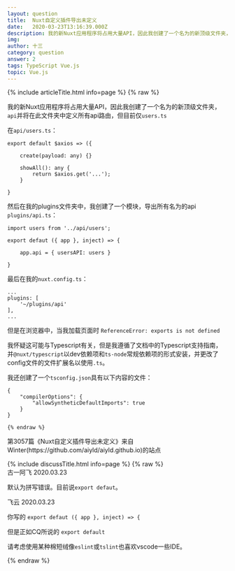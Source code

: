 ```yaml
---
layout: question
title:  Nuxt自定义插件导出未定义
date:   2020-03-23T13:16:39.000Z
description: 我的新Nuxt应用程序将占用大量API，因此我创建了一个名为的新顶级文件夹，api并将在此文件夹中定义所有api路由，但目前仅users.ts在api...
img: 
author: 十三
category: question
answer: 2
tags: TypeScript Vue.js
topic: Vue.js
---
```

<div class="article-root">
  <div class="article">
    {% include articleTitle.html info=page %}
    {% raw %}
    <div class="article-content"><p><font style="vertical-align: inherit;"><font style="vertical-align: inherit;">我的新Nuxt应用程序将占用大量API，因此我创建了一个名为的新顶级文件夹，</font></font><code>api</code><font style="vertical-align: inherit;"><font style="vertical-align: inherit;">并将在此文件夹中定义所有api路由，但目前仅</font></font><code>users.ts</code></p>

<p><font style="vertical-align: inherit;"><font style="vertical-align: inherit;">在</font></font><code>api/users.ts</code><font style="vertical-align: inherit;"><font style="vertical-align: inherit;">：</font></font></p>

<pre><code>export default $axios =&gt; ({<font></font>
<font></font>
    create(payload: any) {}<font></font>
<font></font>
    showAll(): any {<font></font>
        return $axios.get('...');<font></font>
    }<font></font>
<font></font>
}<font></font>
</code></pre>

<p><font style="vertical-align: inherit;"><font style="vertical-align: inherit;">然后在我的plugins文件夹中，我创建了一个模块，导出所有名为的api </font></font><code>plugins/api.ts</code><font style="vertical-align: inherit;"><font style="vertical-align: inherit;">：</font></font></p>

<pre><code>import users from '../api/users';<font></font>
<font></font>
export defaut ({ app }, inject) =&gt; {<font></font>
<font></font>
    app.api = { usersAPI: users }<font></font>
<font></font>
}<font></font>
</code></pre>

<p><font style="vertical-align: inherit;"><font style="vertical-align: inherit;">最后在我的</font></font><code>nuxt.config.ts</code><font style="vertical-align: inherit;"><font style="vertical-align: inherit;">：</font></font></p>

<pre><code>...<font></font>
plugins: [<font></font>
    '~/plugins/api'<font></font>
],<font></font>
...<font></font>
</code></pre>

<p><font style="vertical-align: inherit;"><font style="vertical-align: inherit;">但是在浏览器中，当我加载页面时 </font></font><code>ReferenceError: exports is not defined</code></p>

<p><font style="vertical-align: inherit;"><font style="vertical-align: inherit;">我怀疑这可能与Typescript有关，但是我遵循了文档中的Typescript支持指南，并</font></font><code>@nuxt/typescript</code><font style="vertical-align: inherit;"><font style="vertical-align: inherit;">以dev依赖项和</font></font><code>ts-node</code><font style="vertical-align: inherit;"><font style="vertical-align: inherit;">常规依赖项的形式</font><font style="vertical-align: inherit;">安装</font><font style="vertical-align: inherit;">，</font><font style="vertical-align: inherit;">并更改了config文件的文件扩展名以使用</font></font><code>.ts</code><font style="vertical-align: inherit;"><font style="vertical-align: inherit;">。</font></font></p>

<p><font style="vertical-align: inherit;"><font style="vertical-align: inherit;">我还创建了一个</font></font><code>tsconfig.json</code><font style="vertical-align: inherit;"><font style="vertical-align: inherit;">具有以下内容</font><font style="vertical-align: inherit;">的</font><font style="vertical-align: inherit;">文件：</font></font></p>

<pre><code>{<font></font>
    "compilerOptions": {<font></font>
        "allowSyntheticDefaultImports": true<font></font>
    }<font></font>
}<font></font>
</code></pre></div>
    {% endraw %}
  </div>
  <p class="winter_mark">第3057篇《Nuxt自定义插件导出未定义》来自Winter(https://github.com/aiyld/aiyld.github.io)的站点</p>
  <div class="discuss-wrapper">
    {% include discussTitle.html info=page %}
    {% raw %}
    <div class="discuss-item">
        <div class="discuss-parent">
          <div class="discuss-meta">
            <span class="discuss-user">古一阿飞</span>
            <span class="discuss-time">2020.03.23</span>
          </div>
          <div class="discuss-comment"><p><font style="vertical-align: inherit;"><font style="vertical-align: inherit;">默认为拼写错误。</font><font style="vertical-align: inherit;">目前说</font></font><code>export defaut</code><font style="vertical-align: inherit;"><font style="vertical-align: inherit;">。</font></font></p></div>
        </div></div><div class="discuss-item">
        <div class="discuss-parent">
          <div class="discuss-meta">
            <span class="discuss-user">飞云</span>
            <span class="discuss-time">2020.03.23</span>
          </div>
          <div class="discuss-comment"><p><font style="vertical-align: inherit;"><font style="vertical-align: inherit;">你写的 </font></font><code>export defaut ({ app }, inject) =&gt; {</code></p>

<p><font style="vertical-align: inherit;"><font style="vertical-align: inherit;">但是正如CQ所说的 </font></font><code>export default</code></p>

<p><font style="vertical-align: inherit;"><font style="vertical-align: inherit;">请考虑使用某种棉短绒像</font></font><code>eslint</code><font style="vertical-align: inherit;"><font style="vertical-align: inherit;">或</font></font><code>tslint</code><font style="vertical-align: inherit;"><font style="vertical-align: inherit;">也喜欢vscode一些IDE。</font></font></p></div>
        </div></div>
    {% endraw %}
  </div>
<div>
